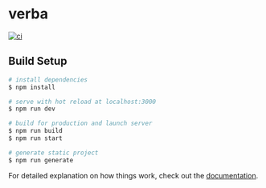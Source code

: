 # verba

[![ci](https://github.com/maku85/verba/actions/workflows/ci.yml/badge.svg)](https://github.com/maku85/verba/actions/workflows/ci.yml)

## Build Setup

```bash
# install dependencies
$ npm install

# serve with hot reload at localhost:3000
$ npm run dev

# build for production and launch server
$ npm run build
$ npm run start

# generate static project
$ npm run generate
```

For detailed explanation on how things work, check out the [documentation](https://nuxtjs.org).
